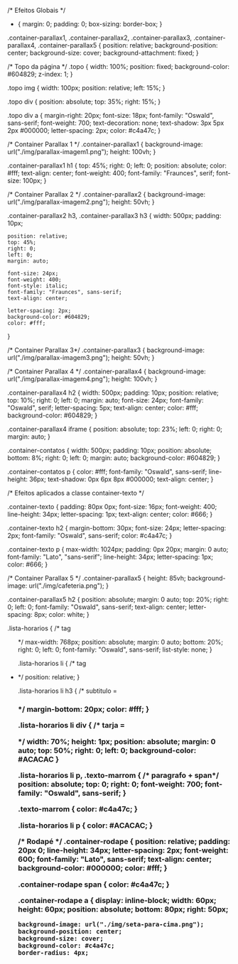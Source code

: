 /* Efeitos Globais */
* {
    margin: 0;
    padding: 0;
    box-sizing: border-box;
}

.container-parallax1,
.container-parallax2,
.container-parallax3,
.container-parallax4,
.container-parallax5 {
    position: relative;
    background-position: center;
    background-size: cover;
    background-attachment: fixed;
}

/* Topo da página */
.topo {
    width: 100%;
    position: fixed;
    background-color: #604829;
    z-index: 1;
}

.topo img {
    width: 100px;
    position: relative;
    left: 15%;
}

.topo div {
    position: absolute;
    top: 35%;
    right: 15%;
}

.topo div a {
    margin-right: 20px;
    font-size: 18px;
    font-family: "Oswald", sans-serif;
    font-weight: 700;
    text-decoration: none;
    text-shadow: 3px 5px 2px #000000;
    letter-spacing: 2px;
    color: #c4a47c;
}

/* Container Parallax 1 */
.container-parallax1 {
    background-image: url("./img/parallax-imagem1.png");
    height: 100vh;
}

.container-parallax1 h1 {
    top: 45%;
    right: 0;
    left: 0;
    position: absolute;
    color: #fff;
    text-align: center;
    font-weight: 400;
    font-family: "Fraunces", serif;
    font-size: 100px;
}

/* Container Parallax 2 */
.container-parallax2 {
    background-image: url("./img/parallax-imagem2.png");
    height: 50vh;
}

.container-parallax2 h3,
.container-parallax3 h3 {
    width: 500px;
    padding: 10px;

    position: relative;
    top: 45%;
    right: 0;
    left: 0;
    margin: auto;

    font-size: 24px;
    font-weight: 400;
    font-style: italic;
    font-family: "Fraunces", sans-serif;
    text-align: center;

    letter-spacing: 2px;
    background-color: #604829;
    color: #fff;
}


/* Container Parallax 3*/
.container-parallax3 {
    background-image: url("./img/parallax-imagem3.png");
    height: 50vh;
}


/* Container Parallax 4 */
.container-parallax4 {
    background-image: url("./img/parallax-imagem4.png");
    height: 100vh;
}

.container-parallax4 h2 {
    width: 500px;
    padding: 10px;
    position: relative;
    top: 10%;
    right: 0;
    left: 0;
    margin: auto;
    font-size: 24px;
    font-family: "Oswald", serif;
    letter-spacing: 5px;
    text-align: center;
    color: #fff;
    background-color: #604829;
}

.container-parallax4 iframe {
    position: absolute;
    top: 23%;
    left: 0;
    right: 0;
    margin: auto;
}

.container-contatos {
    width: 500px;
    padding: 10px;
    position: absolute;
    bottom: 8%;
    right: 0;
    left: 0;
    margin: auto;
    background-color: #604829;
}

.container-contatos p {
    color: #fff;
    font-family: "Oswald", sans-serif;
    line-height: 36px;
    text-shadow: 0px 6px 8px #000000;
    text-align: center;
}

/* Efeitos aplicados a classe container-texto */

.container-texto {
    padding: 80px 0px;
    font-size: 16px;
    font-weight: 400;
    line-height: 34px;
    letter-spacing: 1px;
    text-align: center;
    color: #666;
}

.container-texto h2 {
    margin-bottom: 30px;
    font-size: 24px;
    letter-spacing: 2px;
    font-family: "Oswald", sans-serif;
    color: #c4a47c;
}

.container-texto p {
    max-width: 1024px;
    padding: 0px 20px;
    margin: 0 auto;
    font-family: "Lato", "sans-serif";
    line-height: 34px;
    letter-spacing: 1px;
    color: #666;
}

/* Container Parallax 5 */
.container-parallax5 {
    height: 85vh;
    background-image: url("./img/cafeteria.png");
}

.container-parallax5 h2 {
    position: absolute;
    margin: 0 auto;
    top: 20%;
    right: 0;
    left: 0;
    font-family: "Oswald", sans-serif;
    text-align: center;
    letter-spacing: 8px;
    color: white;
}

.lista-horarios { /* tag <ul> */
    max-width: 768px;
    position: absolute;
    margin: 0 auto;
    bottom: 20%;
    right: 0;
    left: 0;
    font-family: "Oswald", sans-serif;
    list-style: none;
}

.lista-horarios li { /* tag <li> */
    position: relative;
}

.lista-horarios li h3 { /* subtitulo = <h3> */
    margin-bottom: 20px;
    color: #fff;
}

.lista-horarios li div { /* tarja = <div> */
    width: 70%;
    height: 1px;
    position: absolute;
    margin: 0 auto;
    top: 50%;
    right: 0;
    left: 0;
    background-color: #ACACAC
}

.lista-horarios li p,
.texto-marrom { /* paragrafo + span*/
    position: absolute;
    top: 0;
    right: 0;
    font-weight: 700;
    font-family: "Oswald", sans-serif;
}

.texto-marrom {
    color: #c4a47c;
}

.lista-horarios li p {
    color: #ACACAC;
}

/* Rodapé */
.container-rodape {
    position: relative;
    padding: 20px 0;
    line-height: 34px;
    letter-spacing: 2px;
    font-weight: 600;
    font-family: "Lato", sans-serif;
    text-align: center;
    background-color: #000000;
    color: #fff;
}

.container-rodape span {
    color: #c4a47c;
}

.container-rodape a {
    display: inline-block;
    width: 60px;
    height: 60px;
    position: absolute;
    bottom: 80px;
    right: 50px;

    background-image: url("./img/seta-para-cima.png");
    background-position: center;
    background-size: cover;
    background-color: #c4a47c;
    border-radius: 4px;